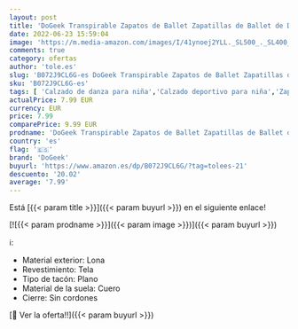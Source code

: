 ```yaml
---
layout: post
title: 'DoGeek Transpirable Zapatos de Ballet Zapatillas de Ballet de Danza Baile para Niña'
date: 2022-06-23 15:59:04
image: 'https://m.media-amazon.com/images/I/41ynoej2YLL._SL500_._SL400_.jpg'
comments: true
category: ofertas
author: 'tole.es'
slug: 'B072J9CL6G-es DoGeek Transpirable Zapatos de Ballet Zapatillas de Ballet...'
sku: 'B072J9CL6G-es'
tags: [ 'Calzado de danza para niña','Calzado deportivo para niña','Zapatillas y calzado deportivo para niña','Zapatos','Zapatos - Niñas','Zapatos y complementos','dogeek','zapatos','🇪🇸', ]
actualPrice: 7.99 EUR
currency: EUR
price: 7.99
comparePrice: 9.99 EUR
prodname: 'DoGeek Transpirable Zapatos de Ballet Zapatillas de Ballet de Danza Baile para Niña'
country: 'es'
flag: '🇪🇸'
brand: 'DoGeek'
buyurl: 'https://www.amazon.es/dp/B072J9CL6G/?tag=tolees-21'
descuento: '20.02'
average: '7.99'
---
```


Está [{{< param title >}}]({{< param buyurl >}}) en el siguiente enlace!

[![{{< param prodname >}}]({{< param image >}})]({{< param buyurl >}})

ℹ️:

- Material exterior: Lona
- Revestimiento: Tela
- Tipo de tacón: Plano
- Material de la suela: Cuero
- Cierre: Sin cordones

[🛒 Ver la oferta!!]({{< param buyurl >}})

